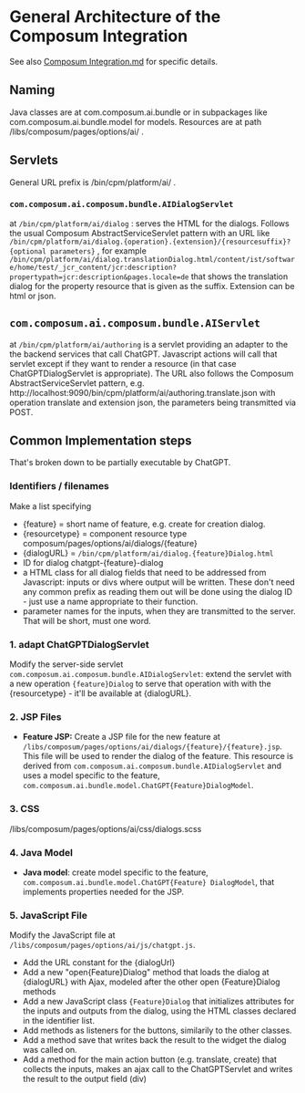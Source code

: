 # General Architecture of the Composum Integration

See also [Composum Integration.md](../composum/ComposumIntegration.md) for specific details.

## Naming

Java classes are at com.composum.ai.bundle or in subpackages like com.composum.ai.bundle.model for models.
Resources are at path /libs/composum/pages/options/ai/ .

## Servlets

General URL prefix is /bin/cpm/platform/ai/ .

### `com.composum.ai.composum.bundle.AIDialogServlet`

at `/bin/cpm/platform/ai/dialog` : serves the HTML for the dialogs. Follows the usual Composum
AbstractServiceServlet pattern with an URL like
`/bin/cpm/platform/ai/dialog.{operation}.{extension}/{resourcesuffix}?{optional parameters}`
, for example
`/bin/cpm/platform/ai/dialog.translationDialog.html/content/ist/software/home/test/_jcr_content/jcr:description?propertypath=jcr:description&pages.locale=de`
that shows the translation dialog for the property resource that is given as the suffix.
Extension can be html or json.

## `com.composum.ai.composum.bundle.AIServlet`

at `/bin/cpm/platform/ai/authoring` is a servlet providing an adapter to the the backend services that call
ChatGPT. Javascript actions will call that servlet except if they want to render a resource (in that case
ChatGPTDialogServlet is appropriate).
The URL also follows the Composum AbstractServiceServlet pattern, e.g.
http://localhost:9090/bin/cpm/platform/ai/authoring.translate.json
with operation translate and extension json, the parameters being transmitted via POST.

## Common Implementation steps

That's broken down to be partially executable by ChatGPT.

### Identifiers / filenames

Make a list specifying

- {feature} = short name of feature, e.g. create for creation dialog.
- {resourcetype} = component resource type composum/pages/options/ai/dialogs/{feature}
- {dialogURL} = `/bin/cpm/platform/ai/dialog.{feature}Dialog.html`
- ID for dialog chatgpt-{feature}-dialog
- a HTML class for all dialog fields that need to be addressed from Javascript: inputs or divs where output will be written. These don't need any common prefix as reading them out will be done using the dialog ID - just use a name appropriate to their function.
- parameter names for the inputs, when they are transmitted to the server. That will be short, must one word.

### 1. adapt ChatGPTDialogServlet

Modify the server-side servlet `com.composum.ai.composum.bundle.AIDialogServlet`: extend the servlet with a new
operation `{feature}Dialog` to serve that operation with with the {resourcetype} - it'll be available at {dialogURL}.

### 2. JSP Files

- **Feature JSP:** Create a JSP file for the new feature
  at `/libs/composum/pages/options/ai/dialogs/{feature}/{feature}.jsp`. This file will be used to render the
  dialog of the feature. This resource is derived from `com.composum.ai.composum.bundle.AIDialogServlet` and uses a
  model specific to the feature, `com.composum.ai.bundle.model.ChatGPT{Feature}DialogModel`.

### 3. CSS
/libs/composum/pages/options/ai/css/dialogs.scss 

### 4. Java Model

- **Java model**: create model specific to the feature, `com.composum.ai.bundle.model.ChatGPT{Feature}
  DialogModel`, that implements properties needed for the JSP.

### 5. JavaScript File

Modify the JavaScript file at `/libs/composum/pages/options/ai/js/chatgpt.js`.

- Add the URL constant for the {dialogUrl}
- Add a new "open{Feature}Dialog" method that loads the dialog at {dialogURL} with Ajax, modeled after the other open
  {Feature}Dialog methods
- Add a new JavaScript class `{Feature}Dialog` that initializes attributes for the inputs and outputs from the dialog,
  using the HTML classes declared in the identifier list.
- Add methods as listeners for the buttons, similarily to the other classes.
- Add a method save that writes back the result to the widget the dialog was called on.
- Add a method for the main action button (e.g. translate, create) that collects the inputs, makes an ajax call to 
  the ChatGPTServlet and writes the result to the output field (div)
